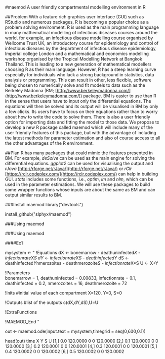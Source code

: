 #maemod
A user friendly compartmental modelling environment in R

##Problem
With a feature rich graphics user interface (GUI) such as RStudio and numerous packages, R is becoming a popular choice as a problem solving environment. R is used as the main programming language in many mathematical modelling of infectious diseases courses around the world, for example, an infectious disease modelling course organised by Wellcome Trust UK, an introductory course for epidemiology and control of infectious diseases by the department of infectious disease epidemiology, Imperial college London and a mathematical and economics modelling workshop organised by the Tropical Modelling Network at Bangkok Thailand. This is leading to a new generation of mathematical modellers choosing R as their main language. However, R has a steep learning curve especially for individuals who lack a strong background  in statistics, data analysis or programming. This can result in other, less flexible, software being chosen to numerically solve and fit models to data such as the Berkeley Madonna (BM; [http://www.berkeleymadonna.com/](http://www.berkeleymadonna.com/)) package. BM is easier to use than R in the sense that users have to input only the differential equations. The equations will then be solved and its output will be visualised in BM by only a few clicks. Its users have to focus on their equations rather than to worry about how to write the code to solve them. There is also a user friendly option for importing data and fitting the model to those data. We propose to develop a new R package called maemod which will include many of the user friendly features of this package, but with the advantage of including the latest methods for parameter estimation and also of course access to all the other advantages of the R environment. 

##Plan
R has many packages that could mimic the features presented in BM. For example, _deSolve_ can be used as the main engine for solving the differential equations. _ggplot2_ can be used for visualising the output and _rJava_ [http://rforge.net/rJava/](http://rforge.net/rJava/) or _rClr_ [https://rclr.codeplex.com/](https://rclr.codeplex.com/) can help in building GUI. _stats_ includes some functions, i.e., _optim_, _lm_ and _nlm_, which can be used in the parameter estimations. We will use these packages to build some wrapper functions whose inputs are about the same as BM and can output similar results to BM. 

###Install maemod
library("devtools")

install_github("slphyx/maemod")


###Using maemod

###Using maemod

####Ex1

mysystem <- "
!Equations
dX <- bonemarrow - deathuninfected*X - infectionrate*X*S
dY <- infectionrate*X*S - deathinfected*Y
dS <- deathinfected*Y*nmerozoites - deathmerozoite*S - infectionrate*X*S
U <- X+Y

!Parameters   
bonemarrow = 1,
deathuninfected = 0.00833,
infectionrate = 0.1,
deathinfected = 0.2,
nmerozoites = 16,
deathmerozoite = 72

!Inits      #initial value of each compartment
X=120, Y=0, S=0

!Outputs    #list of the outputs
c(dX,dY,dS),U=U

!ExtraFunctions   

!MAEMOD_End
"

out <- maemod.ode(input.text = mysystem,timegrid = seq(0,600,0.1))


head(out)
     time        X Y S        U
[1,]  0.0 120.0000 0 0 120.0000
[2,]  0.1 120.0000 0 0 120.0000
[3,]  0.2 120.0001 0 0 120.0001
[4,]  0.3 120.0001 0 0 120.0001
[5,]  0.4 120.0002 0 0 120.0002
[6,]  0.5 120.0002 0 0 120.0002







